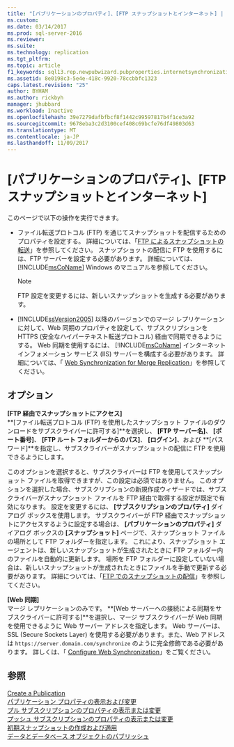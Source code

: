 ```yaml
---
title: "[パブリケーションのプロパティ]、[FTP スナップショットとインターネット] | Microsoft Docs"
ms.custom: 
ms.date: 03/14/2017
ms.prod: sql-server-2016
ms.reviewer: 
ms.suite: 
ms.technology: replication
ms.tgt_pltfrm: 
ms.topic: article
f1_keywords: sql13.rep.newpubwizard.pubproperties.internetsynchronization.f1
ms.assetid: 8e0198c3-5e4e-418c-9920-78ccbbfc1323
caps.latest.revision: "25"
author: BYHAM
ms.author: rickbyh
manager: jhubbard
ms.workload: Inactive
ms.openlocfilehash: 39e7279dafbfbcf8f1442c99597817b4f1ce3a92
ms.sourcegitcommit: 9678eba3c2d3100cef408c69bcfe76df49803d63
ms.translationtype: MT
ms.contentlocale: ja-JP
ms.lasthandoff: 11/09/2017
---
```

# <a name="publication-properties-ftp-snapshot-and-internet"></a>[パブリケーションのプロパティ]、[FTP スナップショットとインターネット]
  このページで以下の操作を実行できます。  
  
-   ファイル転送プロトコル (FTP) を通じてスナップショットを配信するためのプロパティを設定する。 詳細については、「[FTP によるスナップショットの転送](../../relational-databases/replication/transfer-snapshots-through-ftp.md)」を参照してください。 スナップショットの配信に FTP を使用するには、FTP サーバーを設定する必要があります。 詳細については、 [!INCLUDE[msCoName](../../includes/msconame-md.md)] Windows のマニュアルを参照してください。  
  
    > [!NOTE]  
    >  FTP 設定を変更するには、新しいスナップショットを生成する必要があります。  
  
-   [!INCLUDE[ssVersion2005](../../includes/ssversion2005-md.md)] 以降のバージョンでのマージ レプリケーションに対して、Web 同期のプロパティを設定して、サブスクリプションを HTTPS (安全なハイパーテキスト転送プロトコル) 経由で同期できるようにする。 Web 同期を使用するには、 [!INCLUDE[msCoName](../../includes/msconame-md.md)] インターネット インフォメーション サービス (IIS) サーバーを構成する必要があります。 詳細については、「 [Web Synchronization for Merge Replication](../../relational-databases/replication/web-synchronization-for-merge-replication.md)」を参照してください。  
  
## <a name="options"></a>オプション  
 **[FTP 経由でスナップショットにアクセス]**  
 **[ファイル転送プロトコル (FTP) を使用したスナップショット ファイルのダウンロードをサブスクライバーに許可する]**を選択し、 **[FTP サーバー名]**、 **[ポート番号]**、 **[FTP ルート フォルダーからのパス]**、 **[ログイン]**、および **[パスワード]**を指定し、サブスクライバーがスナップショットの配信に FTP を使用できるようにします。  
  
 このオプションを選択すると、サブスクライバーは FTP を使用してスナップショット ファイルを取得できますが、この設定は必須ではありません。 このオプションを選択した場合、サブスクリプションの新規作成ウィザードでは、サブスクライバーがスナップショット ファイルを FTP 経由で取得する設定が既定で有効になります。 設定を変更するには、 **[サブスクリプションのプロパティ]** ダイアログ ボックスを使用します。 サブスクライバーが FTP 経由でスナップショットにアクセスするように設定する場合は、 **[パブリケーションのプロパティ]** ダイアログ ボックスの **[スナップショット]** ページで、スナップショット ファイルの場所として FTP フォルダーを指定します。 これにより、スナップショット エージェントは、新しいスナップショットが生成されたときに FTP フォルダー内のファイルを自動的に更新します。 場所を FTP フォルダーに設定していない場合は、新しいスナップショットが生成されたときにファイルを手動で更新する必要があります。 詳細については、「[FTP でのスナップショットの配信](../../relational-databases/replication/publish/deliver-a-snapshot-through-ftp.md)」を参照してください。  
  
 **[Web 同期]**  
 マージ レプリケーションのみです。 **[Web サーバーへの接続による同期をサブスクライバーに許可する]**を選択し、マージ サブスクライバーが Web 同期を使用できるように Web サーバー アドレスを指定します。 Web サーバーは、SSL (Secure Sockets Layer) を使用する必要があります。また、Web アドレスは `https://server.domain.com/synchronize` のように完全修飾である必要があります。 詳しくは、「 [Configure Web Synchronization](../../relational-databases/replication/configure-web-synchronization.md)」をご覧ください。  
  
## <a name="see-also"></a>参照  
 [Create a Publication](../../relational-databases/replication/publish/create-a-publication.md)   
 [パブリケーション プロパティの表示および変更](../../relational-databases/replication/publish/view-and-modify-publication-properties.md)   
 [プル サブスクリプションのプロパティの表示または変更](../../relational-databases/replication/view-and-modify-pull-subscription-properties.md)   
 [プッシュ サブスクリプションのプロパティの表示または変更](../../relational-databases/replication/view-and-modify-push-subscription-properties.md)   
 [初期スナップショットの作成および適用](../../relational-databases/replication/create-and-apply-the-initial-snapshot.md)   
 [データとデータベース オブジェクトのパブリッシュ](../../relational-databases/replication/publish/publish-data-and-database-objects.md)  
  
  
